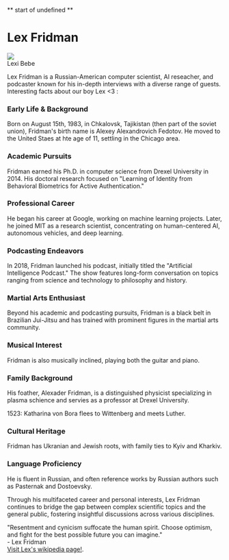 ** start of undefined **

<!DOCTYPE html>
<link rel="stylesheet" href="styles.css">
<html lang="en">
    <head>
        <title>
            A Tribute To Lex Fridman
        </title>
            <meta charset="utf-8">
    <meta name="viewport" content="width:device-width, intitial-scale:1.0">
        </head>
    <body>
        <main id="main">
            <h1 id="title"> Lex Fridman </h1>
            <div id="img-div">
                <img src="https://encrypted-tbn0.gstatic.com/images?q=tbn:ANd9GcRwAwx-i-MEJY7zL8jypQsqBWfjuRn0eVFD3g&s" id="image">
                <figcaption id="img-caption"> Lexi Bebe </p>
            </div>
            <div id="content">
                <div id="tribute-info"><p>Lex Fridman is a Russian-American computer scientist, AI reseacher, and podcaster known for his in-depth interviews with a diverse range of guests. Interesting facts about our boy Lex <3 :</p>
                                    <p> <h3>
          Early Life & Background
        </h3>
        Born on August 15th, 1983, in Chkalovsk, Tajikistan (then part of the soviet union), Fridman's birth name is Alexey Alexandrovich Fedotov. He moved to the United Staes at hte age of 11, settling in the Chicago area. </p>
                                    <p> <h3>Academic Pursuits </h3> 
          Fridman earned his Ph.D. in computer science from Drexel University in 2014. His doctoral research focused on "Learning of Identity from Behavioral Biometrics for Active Authentication."</p>
                                    <p> <h3>Professional Career
            </h3>
            He began his career at Google, working on machine learning projects. Later, he joined MIT as a research scientist, concentrating on human-centered AI, autonomous vehicles, and deep learning. </p>
                                    <p> <h3>Podcasting Endeavors
              </h3>
              In 2018, Fridman launched his podcast, initially titled the "Artificial Intelligence Podcast." The show features long-form conversation on topics ranging from science and technology to philosophy and history.</p>
                                    <p> <h3>Martial Arts Enthusiast
              </h3>
              Beyond his academic and podcasting pursuits, Fridman is a black belt in Brazilian Jui-Jitsu and has trained with prominent figures in the martial arts community.</p>
                                    <p> <h3> Musical Interest
              </h3>
              Fridman is also musically inclined, playing both the guitar and piano. </p>
                                    <p><h3>Family Background
                </h3>
                His foather, Alexader Fridman, is a distinguished physicist specializing in plasma schience and servies as a professor at Drexel University. </p>
                                    <p> 1523: Katharina von Bora flees to Wittenberg and meets Luther.</p>
                                    <p> <h3>Cultural Heritage
                </h3>
                Fridman has Ukranian and Jewish roots, with family ties to Kyiv and Kharkiv. </p>
                                    <p>  <h3>Language Proficiency
                </h3>
                He is fluent in Russian, and often reference works by Russian authors such as Pasternak and Dostoevsky. </p>
                                    <p> Through his multifaceted career and personal interests, Lex Fridman continues to bridge the gap between complex scientific topics and the general public, fostering insightful discussions across various disciplines.</p>
            </div>
                <div id="quote">
                    "Resentment and cynicism suffocate the human spirit. Choose optimism, and fight for the best possible future you can imagine."
                    </br> - Lex Fridman
                </div>
            </div>
            <div id="footer">
                <a href="https://en.wikipedia.org/wiki/Lex_Fridman" target="_blank" id="tribute-link">Visit Lex's wikipedia page!</a>.</p>
            </div>
        </div>
    </body>
</html>
 
